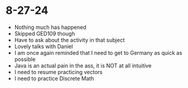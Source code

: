 # 8-27-24

- Nothing much has happened
- Skipped GED109 though
- Have to ask about the activity in that subject
- Lovely talks with Daniel
- I am once again reminded that I need to get to Germany as quick as possible
- Java is an actual pain in the ass, it is NOT at all intuitive
- I need to resume practicing vectors
- I need to practice Discrete Math